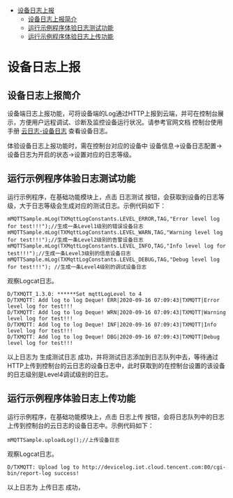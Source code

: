 * [设备日志上报](#设备日志上报)
  * [设备日志上报简介](#设备日志上报简介)
  * [运行示例程序体验日志测试功能](#运行示例程序体验日志测试功能)
  * [运行示例程序体验日志上传功能](#运行示例程序体验日志上传功能)

# 设备日志上报
## 设备日志上报简介
设备端日志上报功能，可将设备端的Log通过HTTP上报到云端，并可在控制台展示，方便用户远程调试、诊断及监控设备运行状况。请参考官网文档 控制台使用手册 [云日志-设备日志](https://cloud.tencent.com/document/product/634/14445) 查看设备日志。

体验设备日志上报功能时，需在控制台对应的设备中  设备信息->设备日志配置->设备日志为开启的状态->设置对应的日志等级。

## 运行示例程序体验日志测试功能

运行示例程序，在基础功能模块上，点击 日志测试 按钮，会获取到设备的日志等级，大于日志等级会生成对应的测试日志。示例代码如下：
```
mMQTTSample.mLog(TXMqttLogConstants.LEVEL_ERROR,TAG,"Error level log for test!!!");//生成一条Level1级别的错误设备日志
mMQTTSample.mLog(TXMqttLogConstants.LEVEL_WARN,TAG,"Warning level log for test!!!");//生成一条Level2级别的告警设备日志
mMQTTSample.mLog(TXMqttLogConstants.LEVEL_INFO,TAG,"Info level log for test!!!");//生成一条Level3级别的信息设备日志
mMQTTSample.mLog(TXMqttLogConstants.LEVEL_DEBUG,TAG,"Debug level log for test!!!"); //生成一条Level4级别的调试设备日志
```

观察Logcat日志。
```
D/TXMQTT_1.3.0: ******Set mqttLogLevel to 4
D/TXMQTT: Add log to log Deque! ERR|2020-09-16 07:09:43|TXMQTT|Error level log for test!!!
D/TXMQTT: Add log to log Deque! WRN|2020-09-16 07:09:43|TXMQTT|Warning level log for test!!!
D/TXMQTT: Add log to log Deque! INF|2020-09-16 07:09:43|TXMQTT|Info level log for test!!!
D/TXMQTT: Add log to log Deque! DBG|2020-09-16 07:09:43|TXMQTT|Debug level log for test!!!
```

以上日志为 生成测试日志 成功，并将测试日志添加到日志队列中去，等待通过HTTP上传到控制台的云日志的设备日志中，此时获取到的在控制台设置的该设备的日志级别是Level4调试级别的日志。

## 运行示例程序体验日志上传功能

运行示例程序，在基础功能模块上，点击 日志上传 按钮，会将日志队列中的日志上传到控制台的云日志的设备日志中。示例代码如下：
```
mMQTTSample.uploadLog();//上传设备日志
```

观察Logcat日志。
```
D/TXMQTT: Upload log to http://devicelog.iot.cloud.tencent.com:80/cgi-bin/report-log success!
```
以上日志为 上传日志 成功，
